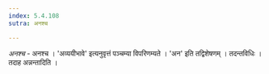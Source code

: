 ```yaml
---
index: 5.4.108
sutra: अनश्च

---
```

_अनश्च_ - अनश्च । 'अव्ययीभावे' इत्यनुवृत्तं पञ्चम्या विपरिणम्यते । 'अन' इति तद्विशेषणम् । तदन्तविधिः । तदाह अन्नन्तादिति ।